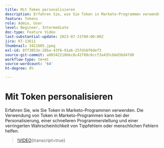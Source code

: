 ```yaml
---
title: Mit Token personalisieren
description: Erfahren Sie, wie Sie Token in Marketo-Programmen verwenden. Die Verwendung von Token in Marketo-Programmen kann bei der Personalisierung, einer schnelleren Programmerstellung und einer verringerten Wahrscheinlichkeit von Tippfehlern oder menschlichen Fehlern helfen.
feature: Tokens
role: Admin, User
level: Beginner, Intermediate
doc-type: Feature Video
last-substantial-update: 2023-07-21T00:00:00Z
jira: KT-13611
thumbnail: 3421605.jpeg
exl-id: 8ff3053e-28ba-43f8-91a6-25fd16f6def3
source-git-commit: a80342218bbc8c42f88c6ccf3a435cbbd3bd47d0
workflow-type: tm+mt
source-wordcount: '64'
ht-degree: 0%

---
```


# Mit Token personalisieren

Erfahren Sie, wie Sie Token in Marketo-Programmen verwenden. Die Verwendung von Token in Marketo-Programmen kann bei der Personalisierung, einer schnelleren Programmerstellung und einer verringerten Wahrscheinlichkeit von Tippfehlern oder menschlichen Fehlern helfen.

>[!VIDEO](https://video.tv.adobe.com/v/3421605/?learn=on){transcript=true}
